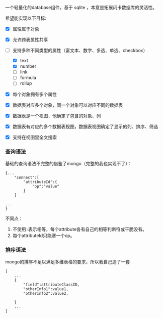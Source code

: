 一个轻量化的database组件，基于 sqlite ，本意是拓展闪卡数据库的灵活性。

希望能实现以下目标:

* [x] 属性属于对象
* [x] 允许跨表属性共享
* [ ] 支持多种不同类型的属性（富文本、数字、多选、单选、checkbox）
  * [x] text
  * [x] number
  * [ ] link
  * [ ] formula
  * [ ] rollup
* [x] 每个对象拥有多个属性
* [x] 数据表对应多个对象，同一个对象可以对应不同的数据表
* [x] 数据表是一个视图，他确定了包含的对象、列
* [x] 数据表有对应的多个数据表视图，数据表视图确定了显示的列、排序、筛选
* [x] 支持在视图里全文搜索


### 查询语法

基础的查询语法不完整的借鉴了mongo（完整的我也实现不了）：
```
{...
    "connect":[
        "attributeId":{
            "op":"value"
        }
    ]

...
}
```
不同点：

1. 不使用`:`表示相等，每个attribute各有自己的相等判断符或干脆没有。
2. 每个attributeId只能塞一个op。


### 排序语法
mongo的排序不足以满足多维表格的要求，所以我自己造了一套
```
[
    ...
    {
        "field":attributeClassID,
        "otherInfo1":value1,
        "otherInfo2":value2,

    }
    ...
]
```
